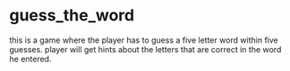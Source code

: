 # guess_the_word
this is a game where the player has to guess a five letter word within five guesses. player will get hints about the letters that are correct in the word he entered.
